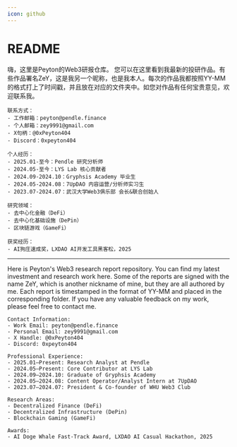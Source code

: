 ```yaml
---
icon: github
---
```


# README

嗨，这里是Peyton的Web3研报仓库。 您可以在这里看到我最新的投研作品。有些作品署名ZeY，这是我另一个昵称，也是我本人。每次的作品我都按照YY-MM的格式打上了时间戳，并且放在对应的文件夹中。如您对作品有任何宝贵意见，欢迎联系我。

```solidity
联系方式：
- 工作邮箱：peyton@pendle.finance
- 个人邮箱：zey9991@gmail.com
- X句柄：@0xPeyton404
- Discord：0xpeyton404

个人经历：
- 2025.01-至今：Pendle 研究分析师
- 2024.05-至今：LYS Lab 核心贡献者
- 2024.09-2024.10：Gryphsis Academy 毕业生
- 2024.05-2024.08：7UpDAO 内容运营/分析师实习生
- 2023.07-2024.07：武汉大学Web3俱乐部 会长&联合创始人

研究领域：
- 去中心化金融（DeFi）
- 去中心化基础设施（DePin）
- 区块链游戏（GameFi）

获奖经历：
- AI狗庄速成奖，LXDAO AI开发工具黑客松，2025
```

--------------

Here is Peyton's Web3 research report repository. You can find my latest investment and research work here. Some of the reports are signed with the name ZeY, which is another nickname of mine, but they are all authored by me. Each report is timestamped in the format of YY-MM and placed in the corresponding folder. If you have any valuable feedback on my work, please feel free to contact me.

```solidity
Contact Information:
- Work Email: peyton@pendle.finance
- Personal Email: zey9991@gmail.com
- X Handle: @0xPeyton404
- Discord: 0xpeyton404

Professional Experience:
- 2025.01–Present: Research Analyst at Pendle
- 2024.05–Present: Core Contributor at LYS Lab
- 2024.09–2024.10: Graduate of Gryphsis Academy
- 2024.05–2024.08: Content Operator/Analyst Intern at 7UpDAO
- 2023.07–2024.07: President & Co-founder of WHU Web3 Club

Research Areas:
- Decentralized Finance (DeFi)
- Decentralized Infrastructure (DePin)
- Blockchain Gaming (GameFi)

Awards:
- AI Doge Whale Fast-Track Award, LXDAO AI Casual Hackathon, 2025
```

